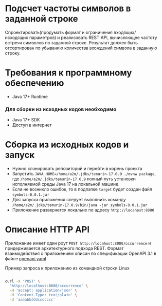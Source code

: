 # Подсчет частоты символов в заданной строке

Спроектировать(продумать формат и ограничения входящих/исходящих параметров) и реализовать REST API, вычисляющее частоту
встречи символов по заданной строке. Результат должен быть отсортирован по убыванию количества вхождений символа в
заданную строку.

# Требования к программному обеспечению

* Java 17+ Runtime

### Для сборки из исходных кодов необходимо

* Java 17+ SDK
* Доступ в интернет

# Сборка из исходных кодов и запуск

* Нужно клонировать репозиторий и перейти в корень проекта
* Запустить `JAVA_HOME=/home/a2m/.jdks/temurin-17.0.9 ./mvnw package`, где `/home/a2m/.jdks/temurin-17.0.9` полный путь
  установки исполняемой среды Java 17 на локальной машине.
* Если не возникло ошибок, то в подпапке `target` будет создан файл `symbols-0.0.1.jar`
* Для запуска приложения следует выполнить команду `/home/a2m/.jdks/temurin-17.0.9/bin/java -jar symbols-0.0.1.jar`
* Приложение развернется локально по адресу `http://locahost:8080`

# Описание HTTP API

Приложение имеет один роут `POST http://locahost:8080/occurrence` и придерживается архитектурного подхода REST.
Формат взаимодействия с приложением описан по спецификации OpenAPI 3.1 в файле [openapi.yaml](./doc/openapi.yaml)

Пример запроса к приложению из командной строки Linux

```bash

curl -X 'POST' \
  'http://localhost:8080/occurrence' \
  -H 'accept: application/json' \
  -H 'Content-Type: text/plain' \
  -d 'aaaabbdddccccccc'
  
```